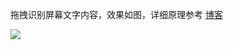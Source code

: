 拖拽识别屏幕文字内容，效果如图，详细原理参考 [博客](https://yueban.github.io/2020/05/12/%E4%BB%BF%20fooView%20%E6%82%AC%E6%B5%AE%E7%90%83%E6%8B%96%E6%8B%BD%E8%AF%86%E5%88%AB%E5%B1%8F%E5%B9%95%E6%96%87%E5%AD%97/)

![](https://i.loli.net/2020/05/10/gRGQdvVNlP6xDa2.gif)
